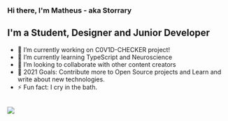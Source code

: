 
### Hi there, I'm Matheus - aka <b>Storrary</b>

## I'm a Student, Designer and Junior Developer

- 🔭 I’m currently working on C0V1D-CHECKER project!
- 🌱 I’m currently learning TypeScript and Neuroscience
- 👯 I’m looking to collaborate with other content creators
- 🥅 2021 Goals: Contribute more to Open Source projects and Learn and write about new technologies.
- ⚡ Fun fact: I cry in the bath.

<br>
<img align="center" src="https://github-readme-stats.vercel.app/api?username=Storarryy&show_icons=true&theme=radical">
